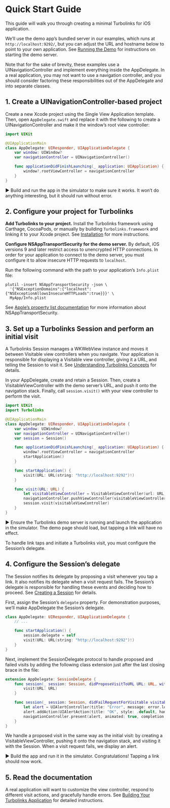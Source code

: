 # Quick Start Guide

This guide will walk you through creating a minimal Turbolinks for iOS application.

We’ll use the demo app’s bundled server in our examples, which runs at `http://localhost:9292/`, but you can adjust the URL and hostname below to point to your own application. See [Running the Demo](../README.md#running-the-demo) for instructions on starting the demo server.

Note that for the sake of brevity, these examples use a UINavigationController and implement everything inside the AppDelegate. In a real application, you may not want to use a navigation controller, and you should consider factoring these responsibilities out of the AppDelegate and into separate classes.

## 1. Create a UINavigationController-based project

Create a new Xcode project using the Single View Application template. Then, open `AppDelegate.swift` and replace it with the following to create a UINavigationController and make it the window’s root view controller:

```swift
import UIKit

@UIApplicationMain
class AppDelegate: UIResponder, UIApplicationDelegate {
    var window: UIWindow?
    var navigationController = UINavigationController()

    func applicationDidFinishLaunching(_ application: UIApplication) {
        window?.rootViewController = navigationController
    }
}
```

▶️ Build and run the app in the simulator to make sure it works. It won’t do anything interesting, but it should run without error.

## 2. Configure your project for Turbolinks

**Add Turbolinks to your project.** Install the Turbolinks framework using Carthage, CocoaPods, or manually by building `Turbolinks.framework` and linking it to your Xcode project. See [Installation](../README.md#installation) for more instructions.

**Configure NSAppTransportSecurity for the demo server.** By default, iOS versions 9 and later restrict access to unencrypted HTTP connections. In order for your application to connect to the demo server, you must configure it to allow insecure HTTP requests to `localhost`.

Run the following command with the path to your application’s `Info.plist` file:

```
plutil -insert NSAppTransportSecurity -json \
  '{"NSExceptionDomains":{"localhost":{"NSExceptionAllowsInsecureHTTPLoads":true}}}' \
  MyApp/Info.plist
```

See [Apple’s property list documentation](https://developer.apple.com/library/prerelease/ios/documentation/General/Reference/InfoPlistKeyReference/Articles/CocoaKeys.html#//apple_ref/doc/uid/TP40009251-SW33) for more information about NSAppTransportSecurity.

## 3. Set up a Turbolinks Session and perform an initial visit

A Turbolinks Session manages a WKWebView instance and moves it between Visitable view controllers when you navigate. Your application is responsible for displaying a Visitable view controller, giving it a URL, and telling the Session to visit it. See [Understanding Turbolinks Concepts](../README.md#understanding-turbolinks-concepts) for details.

In your AppDelegate, create and retain a Session. Then, create a VisitableViewController with the demo server’s URL, and push it onto the navigation stack. Finally, call `session.visit()` with your view controller to perform the visit.

```swift
import UIKit
import Turbolinks

@UIApplicationMain
class AppDelegate: UIResponder, UIApplicationDelegate {
    var window: UIWindow?
    var navigationController = UINavigationController()
    var session = Session()

    func applicationDidFinishLaunching(_ application: UIApplication) {
        window?.rootViewController = navigationController
        startApplication()
    }

    func startApplication() {
        visit(URL: URL(string: "http://localhost:9292")!)
    }

    func visit(URL: URL) {
        let visitableViewController = VisitableViewController(url: URL)
        navigationController.pushViewController(visitableViewController, animated: true)
        session.visit(visitableViewController)
    }
}
```

▶️ Ensure the Turbolinks demo server is running and launch the application in the simulator. The demo page should load, but tapping a link will have no effect.

To handle link taps and initiate a Turbolinks visit, you must configure the Session’s delegate.

## 4. Configure the Session’s delegate

The Session notifies its delegate by proposing a visit whenever you tap a link. It also notifies its delegate when a visit request fails. The Session’s delegate is responsible for handling these events and deciding how to proceed. See [Creating a Session](../README.md#creating-a-session) for details.

First, assign the Session’s `delegate` property. For demonstration purposes, we’ll make AppDelegate the Session’s delegate.

```swift
class AppDelegate: UIResponder, UIApplicationDelegate {
    // ...

    func startApplication() {
        session.delegate = self
        visit(URL: URL(string: "http://localhost:9292")!)
    }
}
```

Next, implement the SessionDelegate protocol to handle proposed and failed visits by adding the following class extension just after the last closing brace in the file:

```swift
extension AppDelegate: SessionDelegate {
    func session(_ session: Session, didProposeVisitToURL URL: URL, withAction action: Action) {
        visit(URL: URL)
    }

    func session(_ session: Session, didFailRequestForVisitable visitable: Visitable, withError error: NSError) {
        let alert = UIAlertController(title: "Error", message: error.localizedDescription, preferredStyle: .alert)
        alert.addAction(UIAlertAction(title: "OK", style: .default, handler: nil))
        navigationController.present(alert, animated: true, completion: nil)
    }
}
```

We handle a proposed visit in the same way as the initial visit: by creating a VisitableViewController, pushing it onto the navigation stack, and visiting it with the Session. When a visit request fails, we display an alert.

▶️ Build the app and run it in the simulator. Congratulations! Tapping a link should now work.

## 5. Read the documentation

A real application will want to customize the view controller, respond to different visit actions, and gracefully handle errors. See [Building Your Turbolinks Application](../README.md#building-your-turbolinks-application) for detailed instructions.
